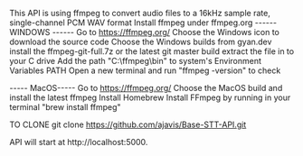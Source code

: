 This API is using ffmpeg to convert audio files to a 16kHz sample rate, single-channel PCM WAV format
Install ffmpeg under ffmpeg.org
------ WINDOWS ------
Go to https://ffmpeg.org/
Choose the Windows icon to download the source code
Choose the Windows builds from gyan.dev
install the ffmpeg-git-full.7z or the latest git master build
extract the file in to your C drive
Add the path "C:\ffmpeg\bin" to system's Environment Variables PATH
Open a new terminal and run "ffmpeg -version" to check

----- MacOS-----
Go to https://ffmpeg.org/
Choose the MacOS build and install the latest ffmpeg
Install Homebrew 
Install FFmpeg by running in your terminal "brew install ffmpeg"

TO CLONE
git clone https://github.com/ajavis/Base-STT-API.git

API will start at  http://localhost:5000.





